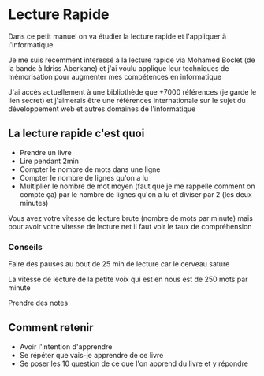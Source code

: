 # Lecture Rapide

Dans ce petit manuel on va étudier la lecture rapide et l'appliquer à l'informatique

Je me suis récemment interessé à la lecture rapide via Mohamed Boclet (de la bande à Idriss Aberkane) et j'ai voulu applique leur techniques de mémorisation pour augmenter mes compétences en informatique

J'ai accès actuellement à une bibliothède que +7000 références (je garde le lien secret) et j'aimerais être une références internationale sur le sujet du développement web et autres domaines de l'informatique

## La lecture rapide c'est quoi

* Prendre un livre 
* Lire pendant 2min
* Compter le nombre de mots dans une ligne
* Compter le nombre de lignes qu'on a lu
* Multiplier le nombre de mot moyen (faut que je me rappelle comment on compte ça) par le nombre de lignes qu'on a lu et diviser par 2 (les deux minutes)

Vous avez votre vitesse de lecture brute (nombre de mots par minute) mais pour avoir votre vitesse de lecture net il faut voir le taux de compréhension

### Conseils

Faire des pauses au bout de 25 min de lecture car le cerveau sature

La vitesse de lecture de la petite voix qui est en nous est de 250 mots par minute

Prendre des notes

## Comment retenir

* Avoir l'intention d'apprendre
* Se répéter que vais-je apprendre de ce livre
* Se poser les 10 question de ce que l'on apprend du livre et y répondre
